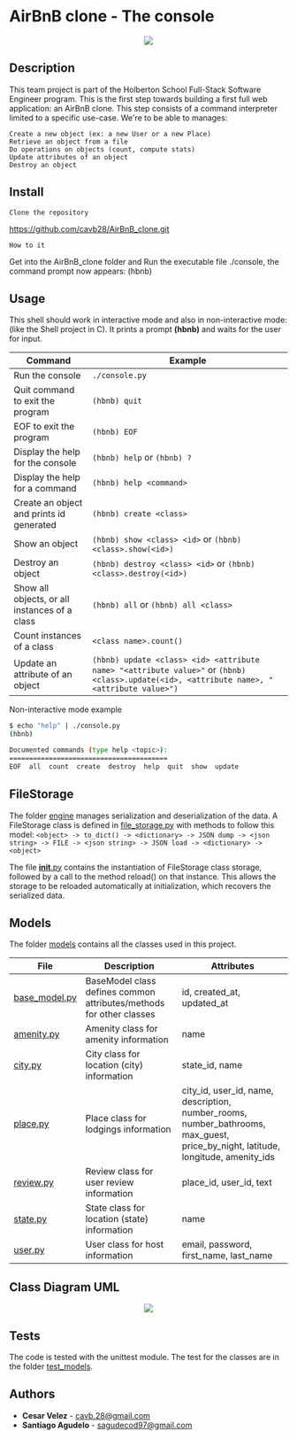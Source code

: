 # AirBnB clone - The console

<p align="center">
    <img src="https://i.imgur.com/FAAIUWB.png">
</p>    

## Description

This team project is part of the Holberton School Full-Stack Software Engineer program.
This is the first step towards building a first full web application: an AirBnB clone.
This step consists of a command interpreter limited to a specific use-case.
We're to be able to manages:

    Create a new object (ex: a new User or a new Place)
    Retrieve an object from a file
    Do operations on objects (count, compute stats)
    Update attributes of an object
    Destroy an object

## Install
    Clone the repository

https://github.com/cavb28/AirBnB_clone.git

    How to it

Get into the AirBnB_clone folder and Run the executable file ./console, the command prompt now appears: (hbnb)


## Usage

This shell should work in interactive mode and also in non-interactive mode: (like the Shell project in C).
It prints a prompt **(hbnb)** and waits for the user for input.

Command | Example
------- | -------
Run the console | ```./console.py```
Quit command to exit the program | ```(hbnb) quit```
EOF to exit the program | ```(hbnb) EOF```
Display the help for the console | ```(hbnb) help``` or ```(hbnb) ?```
Display the help for a command | ```(hbnb) help <command>```
Create an object and prints id generated | ```(hbnb) create <class>```
Show an object | ```(hbnb) show <class> <id>``` or ```(hbnb) <class>.show(<id>)```
Destroy an object | ```(hbnb) destroy <class> <id>``` or ```(hbnb) <class>.destroy(<id>)```
Show all objects, or all instances of a class | ```(hbnb) all``` or ```(hbnb) all <class>```
Count instances of a class | ```<class name>.count()```
Update an attribute of an object | ```(hbnb) update <class> <id> <attribute name> "<attribute value>"``` or ```(hbnb) <class>.update(<id>, <attribute name>, "<attribute value>")```

Non-interactive mode example

```bash
$ echo "help" | ./console.py
(hbnb)

Documented commands (type help <topic>):
========================================
EOF  all  count  create  destroy  help  quit  show  update
```
## FileStorage

The folder [engine](/models/engine) manages serialization and deserialization of the data.
A FileStorage class is defined in [file_storage.py](/models/engine/file_storage.py) with methods to follow this model:
```<object> -> to_dict() -> <dictionary> -> JSON dump -> <json string> -> FILE -> <json string> -> JSON load -> <dictionary> -> <object>```

The file [__init__.py](/models/__init__.py) contains the instantiation of FileStorage class storage, followed by a call to the method reload() on that instance.
This allows the storage to be reloaded automatically at initialization, which recovers the serialized data.

## Models

The folder [models](/models) contains all the classes used in this project.

File | Description | Attributes
---- | ----------- | ----------
[base_model.py](/models/base_model.py) | BaseModel class defines common attributes/methods for other classes | id, created_at, updated_at
[amenity.py](/models/amenity.py) | Amenity class for amenity information | name
[city.py](/models/city.py) | City class for location (city) information | state_id, name
[place.py](/models/place.py) | Place class for lodgings information | city_id, user_id, name, description, number_rooms, number_bathrooms, max_guest, price_by_night, latitude, longitude, amenity_ids
[review.py](/models/review.py) | Review class for user review information | place_id, user_id, text
[state.py](/models/state.py) | State class for location (state) information | name
[user.py](/models/user.py) | User class for host information | email, password, first_name, last_name

## Class Diagram UML

<p align="center">
<img align="center" src="https://i.imgur.com/DQbzpUn.png">
</p>    


## Tests

The code is tested with the unittest module.
The test for the classes are in the folder [test_models](/tests/test_models).

## Authors

* **Cesar Velez** - [cavb.28@gmail.com](https://github.com/cavb28)
* **Santiago Agudelo** - [sagudecod97@gmail.com](https://github.com/sagudecod97@gmail.com)
